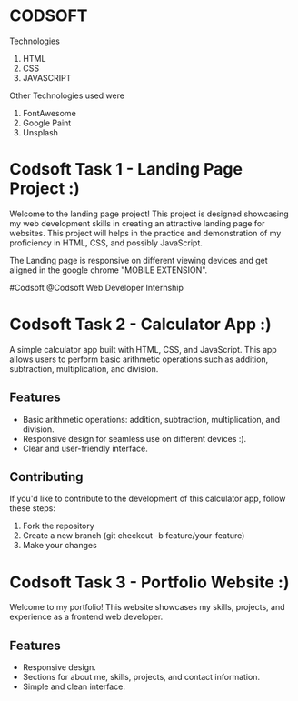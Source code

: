 # CODSOFT

Technologies 
1. HTML
2. CSS
3. JAVASCRIPT

Other Technologies used were  
1. FontAwesome
2. Google Paint
3. Unsplash

# Codsoft Task 1 - Landing Page Project :)

Welcome to the landing page project! This project is designed showcasing my web development skills in creating an attractive landing page for websites. This project will helps in the practice and demonstration of my proficiency in HTML, CSS, and possibly JavaScript.

The Landing page is responsive on different viewing devices and get aligned in the google chrome "MOBILE EXTENSION".

#Codsoft 
@Codsoft Web Developer Internship




# Codsoft Task 2 - Calculator App :)

A simple calculator app built with HTML, CSS, and JavaScript. This app allows users to perform basic arithmetic operations such as addition, subtraction, multiplication, and division.

## Features

- Basic arithmetic operations: addition, subtraction, multiplication, and division.
- Responsive design for seamless use on different devices :).
- Clear and user-friendly interface.

## Contributing
If you'd like to contribute to the development of this calculator app, follow these steps:

1. Fork the repository
2. Create a new branch (git checkout -b feature/your-feature)
3. Make your changes





# Codsoft Task 3 - Portfolio Website :)

Welcome to my portfolio! This website showcases my skills, projects, and experience as a frontend web developer.

## Features

- Responsive design.
- Sections for about me, skills, projects, and contact information.
- Simple and clean interface.
